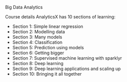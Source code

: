 Big Data Analytics

Course details
AnalyticsX has 10 sections of learning:

* Section 1: Simple linear regression
* Section 2: Modelling data
* Section 3: Many models
* Section 4: Classification 
* Section 5: Prediction using models
* Section 6: Getting bigger
* Section 7: Supervised machine learning with sparklyr
* Section 8: Deep learning
* Section 9: Deep learning applications and scaling up
* Section 10: Bringing it all together
